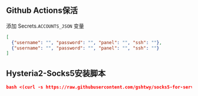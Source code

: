 
## Github Actions保活
添加 Secrets.`ACCOUNTS_JSON` 变量
```json
[
  {"username": "", "password": "", "panel": "", "ssh": ""},
  {"username": "", "password": "", "panel": "", "ssh": ""}
]
```
## Hysteria2-Socks5安装脚本
```json
bash <(curl -s https://raw.githubusercontent.com/gshtwy/socks5-for-serv00/main/install-socks5-hysteria.sh)
```


